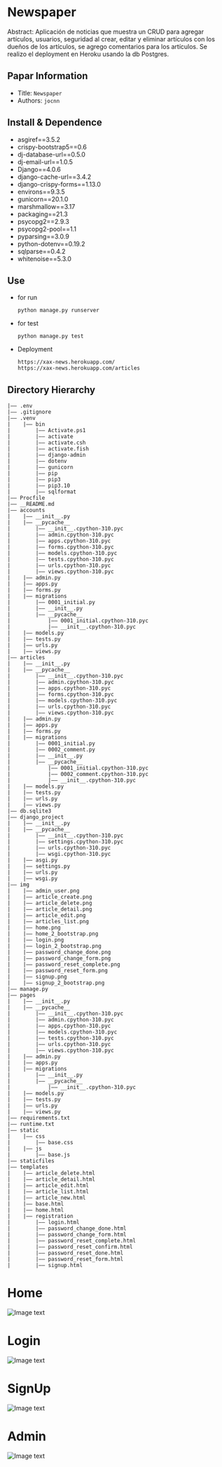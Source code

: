 Newspaper
===
Abstract: Aplicación de noticias que muestra un CRUD para agregar artículos, usuarios, seguridad al crear, editar y eliminar artículos con los dueños de los artículos, se agrego comentarios para los artículos. Se realizo el deployment en Heroku usando la db Postgres.
## Papar Information
- Title:  `Newspaper`
- Authors:  `jocnn`
## Install & Dependence
- asgiref==3.5.2
- crispy-bootstrap5==0.6
- dj-database-url==0.5.0
- dj-email-url==1.0.5
- Django==4.0.6
- django-cache-url==3.4.2
- django-crispy-forms==1.13.0
- environs==9.3.5
- gunicorn==20.1.0
- marshmallow==3.17
- packaging==21.3
- psycopg2==2.9.3
- psycopg2-pool==1.1
- pyparsing==3.0.9
- python-dotenv==0.19.2
- sqlparse==0.4.2
- whitenoise==5.3.0

## Use
- for run
  ```
  python manage.py runserver
  ```
- for test
  ```
  python manage.py test
  ```
- Deployment
  ```
  https://xax-news.herokuapp.com/
  https://xax-news.herokuapp.com/articles
  ```

## Directory Hierarchy
```
|—— .env
|—— .gitignore
|—— .venv
|    |—— bin
|        |—— Activate.ps1
|        |—— activate
|        |—— activate.csh
|        |—— activate.fish
|        |—— django-admin
|        |—— dotenv
|        |—— gunicorn
|        |—— pip
|        |—— pip3
|        |—— pip3.10
|        |—— sqlformat
|—— Procfile
|—— __README.md
|—— accounts
|    |—— __init__.py
|    |—— __pycache__
|        |—— __init__.cpython-310.pyc
|        |—— admin.cpython-310.pyc
|        |—— apps.cpython-310.pyc
|        |—— forms.cpython-310.pyc
|        |—— models.cpython-310.pyc
|        |—— tests.cpython-310.pyc
|        |—— urls.cpython-310.pyc
|        |—— views.cpython-310.pyc
|    |—— admin.py
|    |—— apps.py
|    |—— forms.py
|    |—— migrations
|        |—— 0001_initial.py
|        |—— __init__.py
|        |—— __pycache__
|            |—— 0001_initial.cpython-310.pyc
|            |—— __init__.cpython-310.pyc
|    |—— models.py
|    |—— tests.py
|    |—— urls.py
|    |—— views.py
|—— articles
|    |—— __init__.py
|    |—— __pycache__
|        |—— __init__.cpython-310.pyc
|        |—— admin.cpython-310.pyc
|        |—— apps.cpython-310.pyc
|        |—— forms.cpython-310.pyc
|        |—— models.cpython-310.pyc
|        |—— urls.cpython-310.pyc
|        |—— views.cpython-310.pyc
|    |—— admin.py
|    |—— apps.py
|    |—— forms.py
|    |—— migrations
|        |—— 0001_initial.py
|        |—— 0002_comment.py
|        |—— __init__.py
|        |—— __pycache__
|            |—— 0001_initial.cpython-310.pyc
|            |—— 0002_comment.cpython-310.pyc
|            |—— __init__.cpython-310.pyc
|    |—— models.py
|    |—— tests.py
|    |—— urls.py
|    |—— views.py
|—— db.sqlite3
|—— django_project
|    |—— __init__.py
|    |—— __pycache__
|        |—— __init__.cpython-310.pyc
|        |—— settings.cpython-310.pyc
|        |—— urls.cpython-310.pyc
|        |—— wsgi.cpython-310.pyc
|    |—— asgi.py
|    |—— settings.py
|    |—— urls.py
|    |—— wsgi.py
|—— img
|    |—— admin_user.png
|    |—— article_create.png
|    |—— article_delete.png
|    |—— article_detail.png
|    |—— article_edit.png
|    |—— articles_list.png
|    |—— home.png
|    |—— home_2_bootstrap.png
|    |—— login.png
|    |—— login_2_bootstrap.png
|    |—— password_change_done.png
|    |—— password_change_form.png
|    |—— password_reset_complete.png
|    |—— password_reset_form.png
|    |—— signup.png
|    |—— signup_2_bootstrap.png
|—— manage.py
|—— pages
|    |—— __init__.py
|    |—— __pycache__
|        |—— __init__.cpython-310.pyc
|        |—— admin.cpython-310.pyc
|        |—— apps.cpython-310.pyc
|        |—— models.cpython-310.pyc
|        |—— tests.cpython-310.pyc
|        |—— urls.cpython-310.pyc
|        |—— views.cpython-310.pyc
|    |—— admin.py
|    |—— apps.py
|    |—— migrations
|        |—— __init__.py
|        |—— __pycache__
|            |—— __init__.cpython-310.pyc
|    |—— models.py
|    |—— tests.py
|    |—— urls.py
|    |—— views.py
|—— requirements.txt
|—— runtime.txt
|—— static
|    |—— css
|        |—— base.css
|    |—— js
|        |—— base.js
|—— staticfiles
|—— templates
|    |—— article_delete.html
|    |—— article_detail.html
|    |—— article_edit.html
|    |—— article_list.html
|    |—— article_new.html
|    |—— base.html
|    |—— home.html
|    |—— registration
|        |—— login.html
|        |—— password_change_done.html
|        |—— password_change_form.html
|        |—— password_reset_complete.html
|        |—— password_reset_confirm.html
|        |—— password_reset_done.html
|        |—— password_reset_form.html
|        |—— signup.html
```
Home
===
![Image text](https://github.com/jocnn/custom_model_django/blob/main/img/home_2_bootstrap.png)

Login
===
![Image text](https://github.com/jocnn/custom_model_django/blob/main/img/login_2_bootstrap.png)

SignUp
===
![Image text](https://github.com/jocnn/custom_model_django/blob/main/img/signup_2_bootstrap.png)

Admin
===
![Image text](https://github.com/jocnn/custom_model_django/blob/main/img/admin_user.png)
